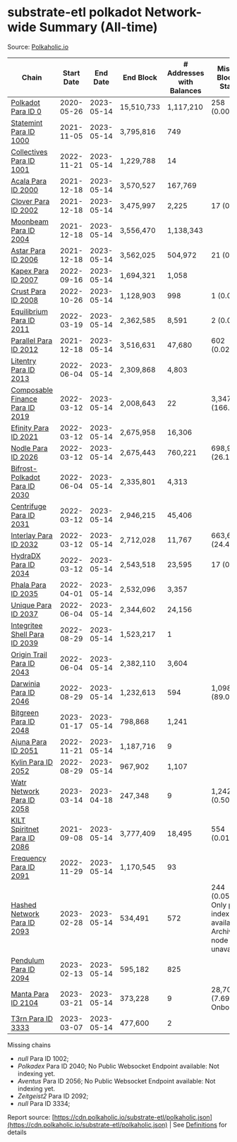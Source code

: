 # substrate-etl polkadot Network-wide Summary (All-time)

Source: [Polkaholic.io](https://polkaholic.io)


| Chain            | Start Date | End Date | End Block | # Addresses with Balances | Missing Blocks / Status |
| ---------------- | ---------- | ---------| --------- | ------------------------- | ----------------------- |
| [Polkadot Para ID 0](/polkadot/0-polkadot) | 2020-05-26 | 2023-05-14 | 15,510,733 |  1,117,210 | 258 (0.00%)  |
| [Statemint Para ID 1000](/polkadot/1000-statemint) | 2021-11-05 | 2023-05-14 | 3,795,816 |  749 |    |
| [Collectives Para ID 1001](/polkadot/1001-collectives) | 2022-11-21 | 2023-05-14 | 1,229,788 |  14 |    |
| [Acala Para ID 2000](/polkadot/2000-acala) | 2021-12-18 | 2023-05-14 | 3,570,527 |  167,769 |    |
| [Clover Para ID 2002](/polkadot/2002-clover) | 2021-12-18 | 2023-05-14 | 3,475,997 |  2,225 | 17 (0.00%)  |
| [Moonbeam Para ID 2004](/polkadot/2004-moonbeam) | 2021-12-18 | 2023-05-14 | 3,556,470 |  1,138,343 |    |
| [Astar Para ID 2006](/polkadot/2006-astar) | 2021-12-18 | 2023-05-14 | 3,562,025 |  504,972 | 21 (0.00%)  |
| [Kapex Para ID 2007](/polkadot/2007-kapex) | 2022-09-16 | 2023-05-14 | 1,694,321 |  1,058 |    |
| [Crust Para ID 2008](/polkadot/2008-crust) | 2022-10-26 | 2023-05-14 | 1,128,903 |  998 | 1 (0.00%)  |
| [Equilibrium Para ID 2011](/polkadot/2011-equilibrium) | 2022-03-19 | 2023-05-14 | 2,362,585 |  8,591 | 2 (0.00%)  |
| [Parallel Para ID 2012](/polkadot/2012-parallel) | 2021-12-18 | 2023-05-14 | 3,516,631 |  47,680 | 602 (0.02%)  |
| [Litentry Para ID 2013](/polkadot/2013-litentry) | 2022-06-04 | 2023-05-14 | 2,309,868 |  4,803 |    |
| [Composable Finance Para ID 2019](/polkadot/2019-composable) | 2022-03-12 | 2023-05-14 | 2,008,643 |  22 | 3,347,967 (166.68%)  |
| [Efinity Para ID 2021](/polkadot/2021-efinity) | 2022-03-12 | 2023-05-14 | 2,675,958 |  16,306 |    |
| [Nodle Para ID 2026](/polkadot/2026-nodle) | 2022-03-12 | 2023-05-14 | 2,675,443 |  760,221 | 698,978 (26.13%)  |
| [Bifrost-Polkadot Para ID 2030](/polkadot/2030-bifrost-dot) | 2022-06-04 | 2023-05-14 | 2,335,801 |  4,313 |    |
| [Centrifuge Para ID 2031](/polkadot/2031-centrifuge) | 2022-03-12 | 2023-05-14 | 2,946,215 |  45,406 |    |
| [Interlay Para ID 2032](/polkadot/2032-interlay) | 2022-03-12 | 2023-05-14 | 2,712,028 |  11,767 | 663,696 (24.47%)  |
| [HydraDX Para ID 2034](/polkadot/2034-hydradx) | 2022-03-12 | 2023-05-14 | 2,543,518 |  23,595 | 17 (0.00%)  |
| [Phala Para ID 2035](/polkadot/2035-phala) | 2022-04-01 | 2023-05-14 | 2,532,096 |  3,357 |    |
| [Unique Para ID 2037](/polkadot/2037-unique) | 2022-06-04 | 2023-05-14 | 2,344,602 |  24,156 |    |
| [Integritee Shell Para ID 2039](/polkadot/2039-integritee-shell) | 2022-08-29 | 2023-05-14 | 1,523,217 |  1 |    |
| [Origin Trail Para ID 2043](/polkadot/2043-origintrail) | 2022-06-04 | 2023-05-14 | 2,382,110 |  3,604 |    |
| [Darwinia Para ID 2046](/polkadot/2046-darwinia) | 2022-08-29 | 2023-05-14 | 1,232,613 |  594 | 1,098,047 (89.08%)  |
| [Bitgreen Para ID 2048](/polkadot/2048-bitgreen) | 2023-01-17 | 2023-05-14 | 798,868 |  1,241 |    |
| [Ajuna Para ID 2051](/polkadot/2051-ajuna) | 2022-11-21 | 2023-05-14 | 1,187,716 |  9 |    |
| [Kylin Para ID 2052](/polkadot/2052-kylin) | 2022-08-29 | 2023-05-14 | 967,902 |  1,107 |    |
| [Watr Network Para ID 2058](/polkadot/2058-watr) | 2023-03-14 | 2023-04-18 | 247,348 |  9 | 1,242 (0.50%)  |
| [KILT Spiritnet Para ID 2086](/polkadot/2086-kilt) | 2021-09-08 | 2023-05-14 | 3,777,409 |  18,495 | 554 (0.01%)  |
| [Frequency Para ID 2091](/polkadot/2091-frequency) | 2022-11-29 | 2023-05-14 | 1,170,545 |  93 |    |
| [Hashed Network Para ID 2093](/polkadot/2093-hashed) | 2023-02-28 | 2023-05-14 | 534,491 |  572 | 244 (0.05%) Only partial index available: Archive node unavailable |
| [Pendulum Para ID 2094](/polkadot/2094-pendulum) | 2023-02-13 | 2023-05-14 | 595,182 |  825 |    |
| [Manta Para ID 2104](/polkadot/2104-manta) | 2023-03-21 | 2023-05-14 | 373,228 |  9 | 28,703 (7.69%) Onboarding |
| [T3rn Para ID 3333](/polkadot/3333-t3rn) | 2023-03-07 | 2023-05-14 | 477,600 |  2 |    |

Missing chains


* *null* Para ID 1002; 
* *Polkadex* Para ID 2040; No Public Websocket Endpoint available: Not indexing yet.
* *Aventus* Para ID 2056; No Public Websocket Endpoint available: Not indexing yet.
* *Zeitgeist2* Para ID 2092; 
* *null* Para ID 3334; 

Report source: [https://cdn.polkaholic.io/substrate-etl/polkaholic.json](https://cdn.polkaholic.io/substrate-etl/polkaholic.json) | See [Definitions](/DEFINITIONS.md) for details

